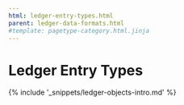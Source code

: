 ```yaml
---
html: ledger-entry-types.html
parent: ledger-data-formats.html
#template: pagetype-category.html.jinja
---
```

# Ledger Entry Types

{% include '_snippets/ledger-objects-intro.md' %}
